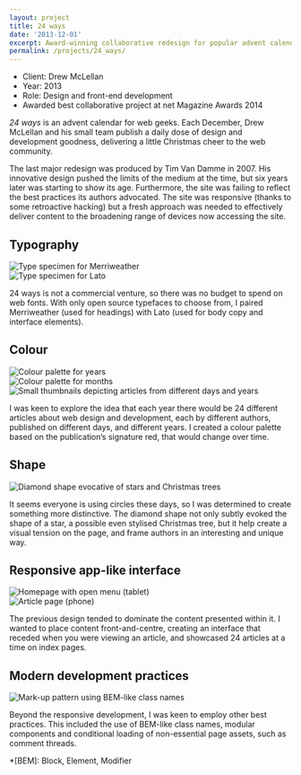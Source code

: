 ```yaml
---
layout: project
title: 24 ways
date: '2013-12-01'
excerpt: Award-winning collaborative redesign for popular advent calendar for web geeks.
permalink: /projects/24_ways/
---
```

* Client: Drew McLellan
* Year: 2013
* Role: Design and front-end development
* Awarded best collaborative project at net Magazine Awards 2014

_24 ways_ is an advent calendar for web geeks. Each December, Drew McLellan and his small team publish a daily dose of design and development goodness, delivering a little Christmas cheer to the web community.

The last major redesign was produced by Tim Van Damme in 2007. His innovative design pushed the limits of the medium at the time, but six years later was starting to show its age. Furthermore, the site was failing to reflect the best practices its authors advocated. The site was responsive (thanks to some retroactive hacking) but a fresh approach was needed to effectively deliver content to the broadening range of devices now accessing the site.

## Typography
![Type specimen for Merriweather]()  
![Type specimen for Lato]()

24 ways is not a commercial venture, so there was no budget to spend on web fonts. With only open source typefaces to choose from, I paired Merriweather (used for headings) with Lato (used for body copy and interface elements).

## Colour
![Colour palette for years]()  
![Colour palette for months]()  
![Small thumbnails depicting articles from different days and years]()

I was keen to explore the idea that each year there would be 24 different articles about web design and development, each by different authors, published on different days, and different years. I created a colour palette based on the publication’s signature red, that would change over time.

## Shape
![Diamond shape evocative of stars and Christmas trees]()

It seems everyone is using circles these days, so I was determined to create something more distinctive. The diamond shape not only subtly evoked the shape of a star, a possible even stylised Christmas tree, but it help create a visual tension on the page, and frame authors in an interesting and unique way.

## Responsive app-like interface
![Homepage with open menu (tablet)]()  
![Article page (phone)]()

The previous design tended to dominate the content presented within it. I wanted to place content front-and-centre, creating an interface that receded when you were viewing an article, and showcased 24 articles at a time on index pages.

## Modern development practices
![Mark-up pattern using BEM-like class names]()

Beyond the responsive development, I was keen to employ other best practices. This included the use of BEM-like class names, modular components and conditional loading of non-essential page assets, such as comment threads.

*[BEM]: Block, Element, Modifier